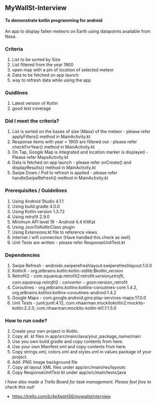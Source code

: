 ## MyWallSt-Interview
#### To demonstrate kotlin programming for android ####

An app to display fallen meteors on Earth using datapoints available from Nasa.

### Criteria
1. List to be sorted by Size
2. List filtered from the year 1900
3. open map with a pin of location of selected meteor
4. Data to be fetched on app launch
5. way to refresh data while using the app

### Guidlines
1. Latest version of Kotlin
2. good test coverage

### Did I meet the criteria? 
1. List is sorted on the bases of size (Mass) of the meteor - please refer applyFilters() method in MainActivity.kt
2. Response items with year < 1900 are filtered out - please refer checkForYear() method in MainActivity.kt
3. On Tap, Google Map is integrated and location marker is displayed - Please refer MapsActivity.kt
4. Data is fetched on app launch - please refer onCreate() and displayResults() method in MainActivity.kt 
5. Swipe Down / Pull to refresh is applied - please refer handleSwipeRefresh() method in MainActivity.kt

### Prerequisites / Guidelines
1. Using Android Studio 4.1.1
2. Using build.gradle 4.0.0
3. Using Kotlin version 1.3.72
4. Using retrofit 2.9.0 
5. Minimum API level 19 - Android 4.4 KitKat
6. Using JsonToKotlinClass plugin
7. Using Extensions.kt file to reference views
8. Internet / wifi connection (Have handled this check as well)
9. Unit Tests are written - please refer ResponseUnitTest.kt

### Dependencies
1. Swipe Refresh - androidx.swiperefreshlayout:swiperefreshlayout:1.0.0
2. KotlinX - org.jetbrains.kotlin:kotlin-stdlib:$kotlin_version
3. Retrofit2 - com.squareup.retrofit2:retrofit:$version_retrofit, com.squareup.retrofit2:converter-gson:$version_retrofit
4. Coroutines - org.jetbrains.kotlinx:kotlinx-coroutines-core:1.4.2, org.jetbrains.kotlinx:kotlinx-coroutines-android:1.4.2 
5. Google Maps - com.google.android.gms:play-services-maps:17.0.0
6. Unit Tests - junit:junit:4.12, com.nhaarman.mockitokotlin2:mockito-kotlin:2.2.0, com.nhaarman:mockito-kotlin-kt1.1:1.5.0

### How to run code?
1. Create your own project in Kotlin.
2. Copy all .kt files in app/src/main/Java/your_package_name/main
3. Use you own build.gradle and copy contents from here.
4. Use your own Manifest.xml and copy contents from here.
5. Copy strings.xml, colors.xml and styles.xml in values package of your project.
6. Add .PNG image background file
7. Copy all layout XML files under app/src/main/res/layouts
8. Copy ResponseUnitTest.kt under app/src/main/tests/java

*I have also made a Trello Board for task management. Please feel free to check this out!*
 - https://trello.com/b/4eXepHS6/mywallstinterview
